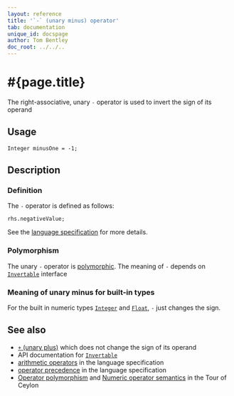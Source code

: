 ```yaml
---
layout: reference
title: '`-` (unary minus) operator'
tab: documentation
unique_id: docspage
author: Tom Bentley
doc_root: ../../..
---
```


# #{page.title}

The right-associative, unary `-` operator is used to invert the sign of its operand

## Usage 

<!-- try: -->
    Integer minusOne = -1;

## Description

### Definition

The `-` operator is defined as follows:

<!-- check:none -->
<!-- try: -->
    rhs.negativeValue;

See the [language specification](#{site.urls.spec_current}#arithmetic) for more details.

### Polymorphism

The unary `-` operator is [polymorphic](#{page.doc_root}/reference/operator/operator-polymorphism). 
The meaning of `-` depends on 
[`Invertable`](#{site.urls.apidoc_current}/Invertable.type.html) interface

### Meaning of unary minus for built-in types

For the built in numeric types
[`Integer`](#{site.urls.apidoc_current}/Integer.type.html) and
[`Float`](#{site.urls.apidoc_current}/Float.type.html), `-` 
just changes the sign.

## See also

* [`+` (unary plus)](../unary_plus) which does not change the sign of its 
  operand
* API documentation for [`Invertable`](#{site.urls.apidoc_current}/Invertable.type.html)
* [arithmetic operators](#{site.urls.spec_current}#arithmetic) in the 
  language specification
* [operator precedence](#{site.urls.spec_current}#operatorprecedence) in the 
  language specification
* [Operator polymorphism](#{page.doc_root}/tour/language-module/#operator_polymorphism) 
  and 
  [Numeric operator semantics](#{page.doc_root}/tour/language-module/#numeric_operator_semantics) 
  in the Tour of Ceylon


